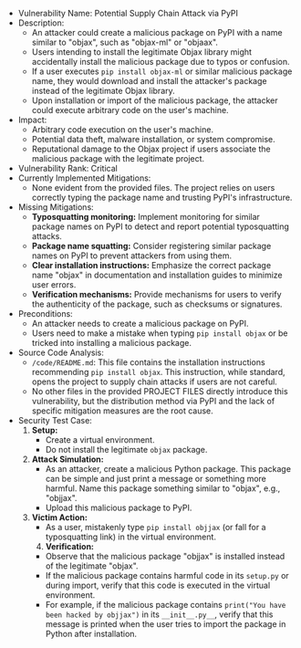 - Vulnerability Name: Potential Supply Chain Attack via PyPI
- Description:
    - An attacker could create a malicious package on PyPI with a name similar to "objax", such as "objax-ml" or "objaax".
    - Users intending to install the legitimate Objax library might accidentally install the malicious package due to typos or confusion.
    - If a user executes `pip install objax-ml` or similar malicious package name, they would download and install the attacker's package instead of the legitimate Objax library.
    - Upon installation or import of the malicious package, the attacker could execute arbitrary code on the user's machine.
- Impact:
    - Arbitrary code execution on the user's machine.
    - Potential data theft, malware installation, or system compromise.
    - Reputational damage to the Objax project if users associate the malicious package with the legitimate project.
- Vulnerability Rank: Critical
- Currently Implemented Mitigations:
    - None evident from the provided files. The project relies on users correctly typing the package name and trusting PyPI's infrastructure.
- Missing Mitigations:
    - **Typosquatting monitoring:** Implement monitoring for similar package names on PyPI to detect and report potential typosquatting attacks.
    - **Package name squatting:** Consider registering similar package names on PyPI to prevent attackers from using them.
    - **Clear installation instructions:** Emphasize the correct package name "objax" in documentation and installation guides to minimize user errors.
    - **Verification mechanisms:**  Provide mechanisms for users to verify the authenticity of the package, such as checksums or signatures.
- Preconditions:
    - An attacker needs to create a malicious package on PyPI.
    - Users need to make a mistake when typing `pip install objax` or be tricked into installing a malicious package.
- Source Code Analysis:
    - `/code/README.md`: This file contains the installation instructions recommending `pip install objax`. This instruction, while standard, opens the project to supply chain attacks if users are not careful.
    - No other files in the provided PROJECT FILES directly introduce this vulnerability, but the distribution method via PyPI and the lack of specific mitigation measures are the root cause.
- Security Test Case:
    1. **Setup:**
        - Create a virtual environment.
        - Do not install the legitimate `objax` package.
    2. **Attack Simulation:**
        - As an attacker, create a malicious Python package. This package can be simple and just print a message or something more harmful. Name this package something similar to "objax", e.g., "objjax".
        - Upload this malicious package to PyPI.
    3. **Victim Action:**
        - As a user, mistakenly type `pip install objjax` (or fall for a typosquatting link) in the virtual environment.
        4. **Verification:**
        - Observe that the malicious package "objjax" is installed instead of the legitimate "objax".
        - If the malicious package contains harmful code in its `setup.py` or during import, verify that this code is executed in the virtual environment.
        - For example, if the malicious package contains `print("You have been hacked by objjax")` in its `__init__.py__`, verify that this message is printed when the user tries to import the package in Python after installation.